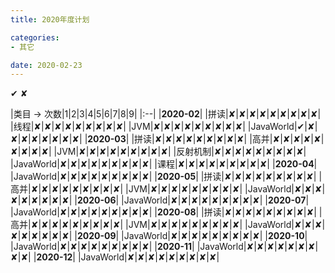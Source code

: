 ```yaml
---
title: 2020年度计划

categories:
- 其它

date: 2020-02-23
---
```

✔ ✘

|类目 -> 次数|1|2|3|4|5|6|7|8|9|
|:--|
|**2020-02**|
|拼读|✘|✘|✘|✘|✘|✘|✘|✘|✘|
|线程|✘|✘|✘|✘|✘|✘|✘|✘|✘|
|JVM|✘|✘|✘|✘|✘|✘|✘|✘|✘|
|JavaWorld|✔|✘|✘|✘|✘|✘|✘|✘|✘|
|**2020-03**|
|拼读|✘|✘|✘|✘|✘|✘|✘|✘|✘|
|高并|✘|✘|✘|✘|✘|✘|✘|✘|✘|
|JVM|✘|✘|✘|✘|✘|✘|✘|✘|✘|
|反射机制|✘|✘|✘|✘|✘|✘|✘|✘|✘|
|JavaWorld|✘|✘|✘|✘|✘|✘|✘|✘|✘|
|课程|✘|✘|✘|✘|✘|✘|✘|✘|✘|
|**2020-04**|
|JavaWorld|✘|✘|✘|✘|✘|✘|✘|✘|✘|
|**2020-05**|
|拼读|✘|✘|✘|✘|✘|✘|✘|✘|✘|
|高并|✘|✘|✘|✘|✘|✘|✘|✘|✘|
|JVM|✘|✘|✘|✘|✘|✘|✘|✘|✘|
|JavaWorld|✘|✘|✘|✘|✘|✘|✘|✘|✘|
|**2020-06**|
|JavaWorld|✘|✘|✘|✘|✘|✘|✘|✘|✘|
|**2020-07**|
|JavaWorld|✘|✘|✘|✘|✘|✘|✘|✘|✘|
|**2020-08**|
|拼读|✘|✘|✘|✘|✘|✘|✘|✘|✘|
|高并|✘|✘|✘|✘|✘|✘|✘|✘|✘|
|JVM|✘|✘|✘|✘|✘|✘|✘|✘|✘|
|JavaWorld|✘|✘|✘|✘|✘|✘|✘|✘|✘|
|**2020-09**|
|JavaWorld|✘|✘|✘|✘|✘|✘|✘|✘|✘|
|**2020-10**|
|JavaWorld|✘|✘|✘|✘|✘|✘|✘|✘|✘|
|**2020-11**|
|JavaWorld|✘|✘|✘|✘|✘|✘|✘|✘|✘|
|**2020-12**|
|JavaWorld|✘|✘|✘|✘|✘|✘|✘|✘|✘|